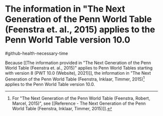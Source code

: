 # The information in "The Next Generation of the Penn World Table (Feenstra et. al., 2015) applies to the Penn World Table version 10.0
#github-health-necessary-time

Because [[The information provided in "The Next Generation of the Penn World Table (Feenstra et. al., 2015)" applies to Penn World Tables starting with version 8 (PWT 10.0 (Website), 2021)]], the information in "The Next Generation of the Penn World Table (Feenstra, Inklaar, Timmer, 2015)[^feenstra] applies to the Penn World Table version 10.0.

[^feenstra]: For "The Next Generation of the Penn World Table (Feenstra, Robert, Marcel, 2015)", see [[Reference - The Next Generation of the Penn World Table (Feenstra, Inklaar, Timmer, 2015)]].